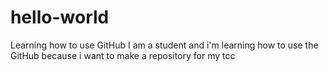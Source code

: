 # hello-world
Learning how to use GitHub
I am a student and i'm learning how to use the GitHub because i want to make a repository for my tcc

